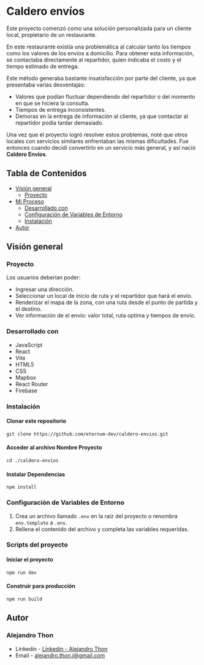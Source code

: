 # Caldero envíos

Este proyecto comenzó como una solución personalizada para un cliente local, propietario de un restaurante.

En este restaurante existía una problemática al calcular tanto los tiempos como los valores de los envíos a domicilio. Para obtener esta información, se contactaba directamente al repartidor, quien indicaba el costo y el tiempo estimado de entrega.

Este método generaba bastante insatisfacción por parte del cliente, ya que presentaba varias desventajas:
- Valores que podían fluctuar dependiendo del repartidor o del momento en que se hiciera la consulta.
- Tiempos de entrega inconsistentes.
- Demoras en la entrega de información al cliente, ya que contactar al repartidor podía tardar demasiado.

Una vez que el proyecto logró resolver estos problemas, noté que otros locales con servicios similares enfrentaban las mismas dificultades. Fue entonces cuando decidí convertirlo en un servicio más general, y así nació **Caldero Envíos**.

## Tabla de Contenidos
- [Visión general](#visión-general)
  - [Proyecto](#proyecto)
- [Mi Proceso](#mi-proceso)
  - [Desarrollado con](#desarrollado-con)
  - [Configuración de Variables de Entorno](#configuración-de-variables-de-entorno)
  - [Instalación](#instalación)
- [Autor](#autor)

## Visión general

### Proyecto

Los usuarios deberían poder:
- Ingresar una dirección.
- Seleccionar un local de inicio de ruta y el repartidor que hará el envío.
- Renderizar el mapa de la zona, con una ruta desde el punto de partida y el destino.
- Ver información de el envío: valor total, ruta optima y tiempos de envío.

### Desarrollado con

- JavaScript
- React
- Vite
- HTML5
- CSS
- Mapbox
- React Router
- Firebase

### Instalación

#### Clonar este repositorio
`git clone https://github.com/eternum-dev/caldero-envios.git`

#### Acceder al archivo Nombre Proyecto
`cd ./caldero-envios`

#### Instalar Dependencias
`npm install`

### Configuración de Variables de Entorno

1. Crea un archivo llamado `.env` en la raíz del proyecto o renombra `env.template` a `.env`.
2. Rellena el contenido del archivo y completa las variables requeridas.

### Scripts del proyecto

#### Iniciar el proyecto
`npm run dev`

#### Construir para producción
`npm run build`

## Autor

### Alejandro Thon

- Linkedin - [Linkedin - Alejandro Thon](www.linkedin.com/in/alejandrothon/)
- Email - alejandro.thon.j@gmail.com
